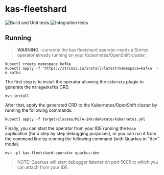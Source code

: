 # kas-fleetshard

![Build and Unit tests](https://github.com/bf2fc6cc711aee1a0c2a/kas-fleetshard/workflows/Build%20and%20Unit%20tests/badge.svg)
![Integration tests](https://github.com/bf2fc6cc711aee1a0c2a/kas-fleetshard/workflows/Integration%20tests/badge.svg)

## Running

> **WARNING** : currently the kas fleetshard operator needs a Strimzi operator already running on your Kubernetes/OpenShift cluster.

```shell
kubectl create namespace kafka
kubectl apply -f 'https://strimzi.io/install/latest?namespace=kafka' -n kafka
```

The first step is to install the operator allowing the `dekorate` plugin to generate the `ManagedKafka` CRD.

```shell
mvn install
```

After that, apply the generated CRD to the Kubernetes/OpenShift cluster by running the following commands.

```shell
kubectl apply -f target/classes/META-INF/dekorate/kubernetes.yml
```

Finally, you can start the operator from your IDE running the `Main` application (for a step by step debugging purposes), 
or you can run it from the command line by running the following command (with Quarkus in "dev" mode).

```shell
mvn -pl kas-fleetshard-operator quarkus:dev
```

> NOTE: Quarkus will start debugger listener on port 5005 to which you can attach from your IDE.
